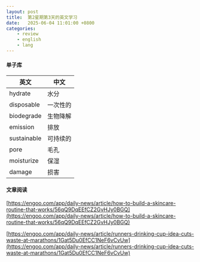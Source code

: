 ```yaml
---
layout: post
title:  第2星期第3天的英文学习
date:   2025-06-04 11:01:00 +0800
categories: 
    - review
    - english
    - lang
---
```


#### 单子库

英文 | 中文
-- | --
hydrate | 水分
disposable | 一次性的
biodegrade | 生物降解
emission | 排放
sustainable | 可持续的
pore | 毛孔
moisturize | 保湿
damage | 损害

#### 文章阅读

[https://engoo.com/app/daily-news/article/how-to-build-a-skincare-routine-that-works/56qQ9DqEEfCZ2GvHJy0BGQ](https://engoo.com/app/daily-news/article/how-to-build-a-skincare-routine-that-works/56qQ9DqEEfCZ2GvHJy0BGQ)

[https://engoo.com/app/daily-news/article/runners-drinking-cup-idea-cuts-waste-at-marathons/1Gat5Du0EfCC1NeF6vCvUw](https://engoo.com/app/daily-news/article/runners-drinking-cup-idea-cuts-waste-at-marathons/1Gat5Du0EfCC1NeF6vCvUw)
